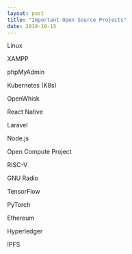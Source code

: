 ```yaml
---
layout: post
title: "Important Open Source Projects"
date: 2019-10-15
---
```

<p align="justify">Linux</p>
<p align="justify">XAMPP</p>
<p align="justify">phpMyAdmin</p>
<p align="justify">Kubernetes (K8s)</p>
<p align="justify">OpenWhisk</p>

<p align="justify">React Native</p>
<p align="justify">Laravel</p>
<p align="justify">Node.js</p>

<p align="justify">Open Compute Project</p>
<p align="justify">RISC-V</p>
<p align="justify">GNU Radio</p>

<p align="justify">TensorFlow</p>
<p align="justify">PyTorch</p>

<p align="justify">Ethereum</p>
<p align="justify">Hyperledger</p>
<p align="justify">IPFS</p>
